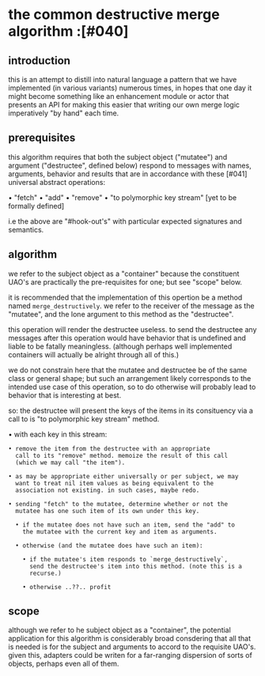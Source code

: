 # the common destructive merge algorithm :[#040]

## introduction

this is an attempt to distill into natural language a pattern that we
have implemented (in various variants) numerous times, in hopes that one
day it might become something like an enhancement module or actor that
presents an API for making this easier that writing our own merge logic
imperatively "by hand" each time.




## prerequisites

this algorithm requires that both the subject object ("mutatee") and
argument ("destructee", defined below) respond to messages with names,
arguments, behavior and results that are in accordance with these [#041]
universal abstract operations:

  • "fetch"
  • "add"
  • "remove"
  • "to polymorphic key stream" [yet to be formally defined]

i.e the above are "#hook-out's" with particular expected signatures
and semantics.




## algorithm

we refer to the subject object as a "container" because the constituent
UAO's are practically the pre-requisites for one; but see "scope" below.

it is recommended that the implementation of this opertion be a method
named `merge_destructively`. we refer to the receiver of the message
as the "mutatee", and the lone argument to this method as the "destructee".

this operation will render the destructee useless. to send the
destructee any messages after this operation would have behavior that is
undefined and liable to be fatally meaningless. (although perhaps well
implemented containers will actually be alright through all of this.)

we do not constrain here that the mutatee and destructee be of the
same class or general shape; but such an arrangement likely corresponds
to the intended use case of this operation, so to do otherwise will
probably lead to behavior that is interesting at best.

so: the destructee will present the keys of the items in its consituency
via a call to is "to polymorphic key stream" method.

  • with each key in this stream:

    • remove the item from the destructee with an appropriate
      call to its "remove" method. memoize the result of this call
      (which we may call "the item").

    • as may be appropriate either universally or per subject, we may
      want to treat nil item values as being equivalent to the
      association not existing. in such cases, maybe redo.

    • sending "fetch" to the mutatee, determine whether or not the
      mutatee has one such item of its own under this key.

      • if the mutatee does not have such an item, send the "add" to
        the mutatee with the current key and item as arguments.

      • otherwise (and the mutatee does have such an item):

        • if the mutatee's item responds to `merge_destructively`,
          send the destructee's item into this method. (note this is a
          recurse.)

        • otherwise ..??.. profit



## scope

although we refer to he subject object as a "container", the potential
application for this algorithm is considerably broad consdering that all
that is needed is for the subject and arguments to accord to the
requisite UAO's. given this, adapters could be writen for a far-ranging
dispersion of sorts of objects, perhaps even all of them.
